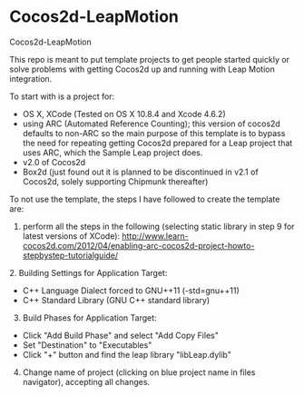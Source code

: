 Cocos2d-LeapMotion
==================

Cocos2d-LeapMotion

This repo is meant to put template projects to get people started quickly or solve problems with getting Cocos2d up and running with Leap Motion integration.

To start with is a project for:
- OS X, XCode (Tested on OS X 10.8.4 and Xcode 4.6.2)
- using ARC (Automated Reference Counting); this version of cocos2d defaults to non-ARC so the main purpose of this template is to bypass the need for repeating getting Cocos2d prepared for a Leap project that uses ARC, which the Sample Leap project does.
- v2.0 of Cocos2d 
- Box2d (just found out it is planned to be discontinued in v2.1 of Cocos2d, solely supporting Chipmunk thereafter)

To not use the template, the steps I have followed to create the template are:
1. perform all the steps in the following (selecting static library in step 9 for latest versions of XCode): http://www.learn-cocos2d.com/2012/04/enabling-arc-cocos2d-project-howto-stepbystep-tutorialguide/

2. Building Settings for Application Target:
- C++ Language Dialect forced to GNU++11 (-std=gnu++11)
- C++ Standard Library (GNU C++ standard library)

3. Build Phases for Application Target:
- Click "Add Build Phase" and select "Add Copy Files"
- Set "Destination" to "Executables"
- Click "+" button and find the leap library "libLeap.dylib"

4. Change name of project (clicking on blue project name in files navigator), accepting all changes.
